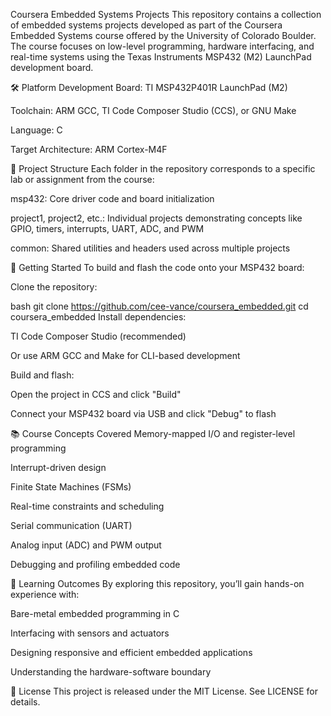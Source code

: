 Coursera Embedded Systems Projects
This repository contains a collection of embedded systems projects developed as part of the Coursera Embedded Systems course offered by the University of Colorado Boulder. The course focuses on low-level programming, hardware interfacing, and real-time systems using the Texas Instruments MSP432 (M2) LaunchPad development board.

🛠️ Platform
Development Board: TI MSP432P401R LaunchPad (M2)

Toolchain: ARM GCC, TI Code Composer Studio (CCS), or GNU Make

Language: C

Target Architecture: ARM Cortex-M4F

📁 Project Structure
Each folder in the repository corresponds to a specific lab or assignment from the course:

msp432: Core driver code and board initialization

project1, project2, etc.: Individual projects demonstrating concepts like GPIO, timers, interrupts, UART, ADC, and PWM

common: Shared utilities and headers used across multiple projects

🚀 Getting Started
To build and flash the code onto your MSP432 board:

Clone the repository:

bash
git clone https://github.com/cee-vance/coursera_embedded.git
cd coursera_embedded
Install dependencies:

TI Code Composer Studio (recommended)

Or use ARM GCC and Make for CLI-based development

Build and flash:

Open the project in CCS and click "Build"

Connect your MSP432 board via USB and click "Debug" to flash

📚 Course Concepts Covered
Memory-mapped I/O and register-level programming

Interrupt-driven design

Finite State Machines (FSMs)

Real-time constraints and scheduling

Serial communication (UART)

Analog input (ADC) and PWM output

Debugging and profiling embedded code

🧠 Learning Outcomes
By exploring this repository, you’ll gain hands-on experience with:

Bare-metal embedded programming in C

Interfacing with sensors and actuators

Designing responsive and efficient embedded applications

Understanding the hardware-software boundary

📄 License
This project is released under the MIT License. See LICENSE for details.
